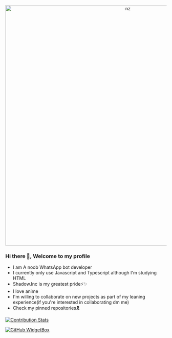 <p align="center">
<img src="https://animemotivation.com/wp-content/uploads/2022/11/the-eminence-in-shadow-cid-shadow.jpg" alt="nz" width="750"/>
</p>

### Hi there 👋, Welcome to my profile

- I am A noob WhatsApp bot developer
- I currently only use Javascript and Typescript although I'm studying HTML
- Shadow.Inc is my greatest pride⚡✨
- I love anime
- I'm willing to collaborate on new projects as part of my leaning experience(if you're interested in collaborating dm me)
- Check my pinned repositories🎗

<!--
**Empty-sama/Empty-sama** is a ✨ _special_ ✨ repository because its `README.md` (this file) appears on your GitHub profile.

Here are some ideas to get you started:

- 🔭 I’m currently working on ...
- 🌱 I’m currently learning ...
- 👯 I’m looking to collaborate on ...
- 🤔 I’m looking for help with ...
- 💬 Ask me about ...
- 📫 How to reach me: ...
- 😄 Pronouns: ...
- ⚡ Fun fact: ...
-->

[![Contribution Stats](https://next-github-tau.vercel.app/api/card?username=Empty-sama)](https://github.com/AlenSaito1/next-github/)

[![GitHub WidgetBox](https://github-widgetbox.vercel.app/api/profile?username=Empty-sama&data=followers,repositories,stars,commits&theme=darkmode)](https://github.com/Jurredr/github-widgetbox)
